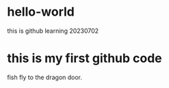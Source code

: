 # hello-world
this is github learning 20230702

# this is my first github code

fish fly to the dragon door.
